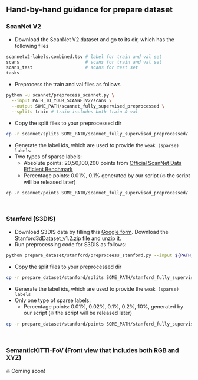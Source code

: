 ## Hand-by-hand guidance for prepare dataset

### ScanNet V2
- Download the ScanNet V2 dataset and go to its dir, which has the following files
```bash
scannetv2-labels.combined.tsv # label for train and val set
scans                         # scans for train and val set
scans_test                    # scans for test set
tasks
```
- Preprocess the train and val files as follows
```bash
python -u scannet/preprocess_scannet.py \
  --input PATH_TO_YOUR_SCANNETV2/scans \
  --output SOME_PATH/scannet_fully_supervised_preprocessed \
  --splits train # train includes both train & val
```
- Copy the split files to your preprocessed dir
```bash
cp -r scannet/splits SOME_PATH/scannet_fully_supervised_preprocessed/
```
- Generate the label ids, which are used to provide the ``weak (sparse) labels``
- Two types of sparse labels:
  - Absolute points: 20,50,100,200 points from [Official ScanNet Data Efficient Benchmark](https://kaldir.vc.in.tum.de/scannet_benchmark/data_efficient/documentation)
  - Percentage points: 0.01%, 0.1% generated by our script (:fire: the script will be released later)
```
cp -r scannet/points SOME_PATH/scannet_fully_supervised_preprocessed/
```

<br>

### Stanford (S3DIS)
- Download S3DIS data by filling this [Google form](https://docs.google.com/forms/d/e/1FAIpQLScDimvNMCGhy_rmBA2gHfDu3naktRm6A8BPwAWWDv-Uhm6Shw/viewform?c=0&w=1). Download the Stanford3dDataset_v1.2.zip file and unzip it.
- Run preprocessing code for S3DIS as follows:
```bash
python prepare_dataset/stanford/preproceess_stanford.py --input ${PATH_TO_S3DIS_DIR} --output_root ${PROCESSED_S3DIS_DIR}
```
- Copy the split files to your preprocessed dir
```bash
cp -r prepare_dataset/stanford/splits SOME_PATH/stanford_fully_supervised_preprocessed/
```
- Generate the label ids, which are used to provide the ``weak (sparse) labels``
- Only one type of sparse labels:
  - Percentage points: 0.01%, 0.02%, 0.1%, 0.2%, 10%, generated by our script (:fire: the script will be released later)
```bash
cp -r prepare_dataset/stanford/points SOME_PATH/stanford_fully_supervised_preprocessed/
```

<br>

### SemanticKITTI-FoV (Front view that includes both RGB and XYZ)
:fire: Coming soon!
